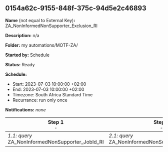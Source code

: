 ## 0154a62c-9155-848f-375c-94d5e2c46893

**Name** (not equal to External Key)**:** ZA_NonInformedNonSupporter_Exclusion_RI

**Description:** n/a

**Folder:** my automations/MOTF-ZA/

**Started by:** Schedule

**Status:** Ready

**Schedule:**

* Start: 2023-07-03 10:00:00 +02:00
* End: 2023-07-03 10:00:00 +02:00
* Timezone: South Africa Standard Time
* Recurrance: run only once

**Notifications:** _none_


| Step 1<br>_<small>-</small>_ | Step 2<br>_<small>-</small>_ |
| --- | --- |
| _1.1: query_<br>ZA_NonInformedNonSupporter_JobId_RI | _2.1: query_<br>ZA_NonInformedNonSupporter_Exclusion_RI |
